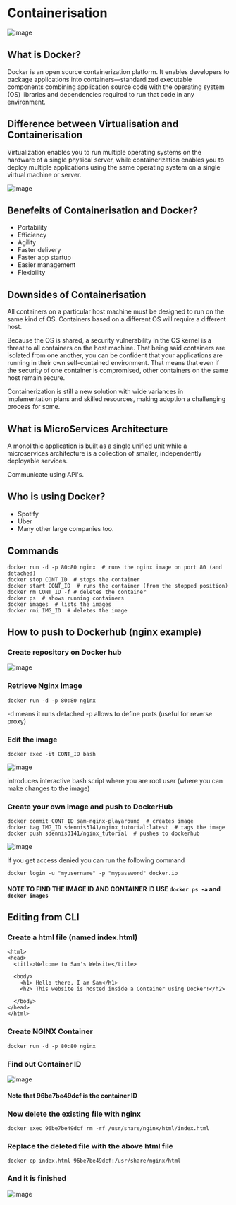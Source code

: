 # Containerisation

![image](https://user-images.githubusercontent.com/110126036/189627860-2ec392f7-68f7-46db-8cab-5a4fba19deda.png)

## What is Docker?

Docker is an open source containerization platform. It enables developers to package applications into containers—standardized executable components combining application source code with the operating system (OS) libraries and dependencies required to run that code in any environment.

## Difference between Virtualisation and Containerisation

Virtualization enables you to run multiple operating systems on the hardware of a single physical server, while containerization enables you to deploy multiple applications using the same operating system on a single virtual machine or server.

![image](https://user-images.githubusercontent.com/110126036/189630917-69ef18e1-e78c-4e06-8f9b-da62d5553f02.png)

## Benefeits of Containerisation and Docker?

- Portability
- Efficiency
- Agility
- Faster delivery
- Faster app startup
- Easier management
- Flexibility

## Downsides of Containerisation

All containers on a particular host machine must be designed to run on the same kind of OS. Containers based on a different OS will require a different host. 

Because the OS is shared, a security vulnerability in the OS kernel is a threat to all containers on the host machine. That being said containers are isolated from one another, you can be confident that your applications are running in their own self-contained environment. That means that even if the security of one container is compromised, other containers on the same host remain secure.  

Containerization is still a new solution with wide variances in implementation plans and skilled resources, making adoption a challenging process for some.

## What is MicroServices Architecture

A monolithic application is built as a single unified unit while a microservices architecture is a collection of smaller, independently deployable services.

Communicate using API's.

## Who is using Docker?

- Spotify 
- Uber
- Many other large companies too.

## Commands

```
docker run -d -p 80:80 nginx  # runs the nginx image on port 80 (and detached)
docker stop CONT_ID  # stops the container
docker start CONT_ID  # runs the container (from the stopped position)
docker rm CONT_ID -f # deletes the container
docker ps  # shows running containers
docker images  # lists the images
docker rmi IMG_ID  # deletes the image
```

## How to push to Dockerhub (nginx example)

### Create repository on Docker hub

![image](https://user-images.githubusercontent.com/110126036/189679597-0f39bb7e-4804-422d-ba12-5d3dca362d5d.png)

### Retrieve Nginx image

```
docker run -d -p 80:80 nginx
```

-d means it runs detached -p allows to define ports (useful for reverse proxy)


### Edit the image

```
docker exec -it CONT_ID bash
```

![image](https://user-images.githubusercontent.com/110126036/189679273-0733e419-25bd-46b9-9b59-5ed8217e61fe.png)

introduces interactive bash script where you are root user (where you can make changes to the image)

### Create your own image and push to DockerHub

```
docker commit CONT_ID sam-nginx-playaround  # creates image
docker tag IMG_ID sdennis3141/nginx_tutorial:latest  # tags the image
docker push sdennis3141/nginx_tutorial  # pushes to dockerhub
```

![image](https://user-images.githubusercontent.com/110126036/189686167-e2666c6f-68b8-4666-bff9-2690564545a8.png)

If you get access denied you can run the following command

`docker login -u "myusername" -p "mypassword" docker.io`

#### NOTE TO FIND THE IMAGE ID AND CONTAINER ID USE `docker ps -a` and `docker images`

## Editing from CLI

### Create a html file (named index.html)

```
<html>
<head>
  <title>Welcome to Sam's Website</title>

  <body>
    <h1> Hello there, I am Sam</h1>
    <h2> This website is hosted inside a Container using Docker!</h2>

  </body>
</head>
</html>
```
### Create NGINX Container
`docker run -d -p 80:80 nginx`

### Find out Container ID 

![image](https://user-images.githubusercontent.com/110126036/189878627-604495fc-06f7-441c-a1fb-726bc2849a3d.png)

#### Note that 96be7be49dcf is the container ID

### Now delete the existing file with nginx

`docker exec 96be7be49dcf rm -rf /usr/share/nginx/html/index.html`

### Replace the deleted file with the above html file

`docker cp index.html 96be7be49dcf:/usr/share/nginx/html`

### And it is finished 

![image](https://user-images.githubusercontent.com/110126036/189878911-f196c011-4c6c-4575-9d55-d0ad39dc24b8.png)

